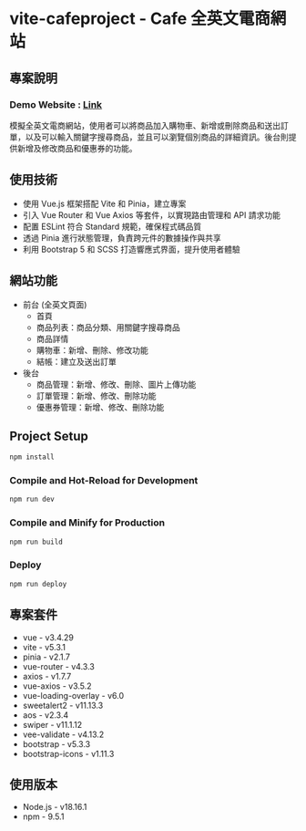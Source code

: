 # vite-cafeproject - Cafe 全英文電商網站

## 專案說明

### Demo Website : [Link](https://cywcarrie.github.io/vite-cafeproject/#/)

模擬全英文電商網站，使用者可以將商品加入購物車、新增或刪除商品和送出訂單，以及可以輸入關鍵字搜尋商品，並且可以瀏覽個別商品的詳細資訊。後台則提供新增及修改商品和優惠券的功能。


## 使用技術

- 使用 Vue.js 框架搭配 Vite 和 Pinia，建立專案
- 引入 Vue Router 和 Vue Axios 等套件，以實現路由管理和 API 請求功能
- 配置 ESLint 符合 Standard 規範，確保程式碼品質
- 透過 Pinia 進行狀態管理，負責跨元件的數據操作與共享
- 利用 Bootstrap 5 和 SCSS 打造響應式界面，提升使用者體驗

## 網站功能

- 前台 (全英文頁面) 
   - 首頁
   - 商品列表：商品分類、用關鍵字搜尋商品
   - 商品詳情
   - 購物車：新增、刪除、修改功能
   - 結帳：建立及送出訂單
- 後台
   - 商品管理：新增、修改、刪除、圖片上傳功能
   - 訂單管理：新增、修改、刪除功能
   - 優惠券管理：新增、修改、刪除功能

## Project Setup

```sh
npm install
```

### Compile and Hot-Reload for Development

```sh
npm run dev
```

### Compile and Minify for Production

```sh
npm run build
```

### Deploy

```sh
npm run deploy
```

## 專案套件

- vue - v3.4.29
- vite - v5.3.1
- pinia - v2.1.7
- vue-router - v4.3.3
- axios - v1.7.7
- vue-axios - v3.5.2
- vue-loading-overlay - v6.0
- sweetalert2 - v11.13.3
- aos - v2.3.4
- swiper - v11.1.12
- vee-validate - v4.13.2
- bootstrap - v5.3.3
- bootstrap-icons - v1.11.3

## 使用版本

- Node.js - v18.16.1
- npm - 9.5.1
